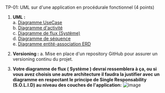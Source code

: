TP-01: UML sur d'une application en procédurale fonctionnel (4 points)<br>
1. **UML :**<br>
   a. [Diagramme UseCase](https://www.lucidchart.com/pages/uml-use-case-diagram)<br>
   b. [Diagramme d'activité](https://www.lucidchart.com/pages/fr/diagramme-dactivite-uml)<br>
   c. [Diagramme de flux (Système)](https://www.lucidchart.com/pages/fr/diagramme-de-flux-de-donnees)<br>
   d. [Diagramme de séquence](https://www.lucidchart.com/pages/fr/diagramme-de-sequence-uml)<br>
   e. [Diagramme entité-association ERD](https://www.edrawsoft.com/fr/what-is-entity-relationship-diagram-erd.html)<br>

2. **Versioning :**
   a. Mise en place d'un repository GitHub pour assurer un versioning continu du projet.
   
3. **Votre diagramme de flux ( Système ) devrai ressemblera à ça, ou si vous avez choisis une autre architecture il faudra la justifier avec un diagramme en respectant le principe de Single Responsability (S.O.L.I.D) au niveau des couches de l'application:**
![image](https://github.com/yugmerabtene/ESIEA-FISE-WEB-2024/assets/3670077/d759d210-d1b7-4a1d-9c72-f76b892a89dd)

